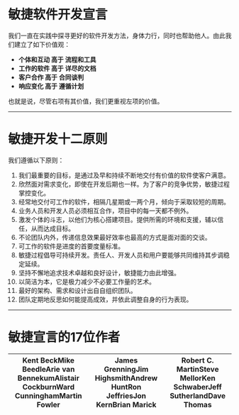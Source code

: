 
# 敏捷软件开发宣言

我们一直在实践中探寻更好的软件开发方法，身体力行，同时也帮助他人。由此我们建立了如下价值观：

- **个体和互动 高于 流程和工具**
- **工作的软件 高于 详尽的文档**
- **客户合作 高于 合同谈判**
- **响应变化 高于 遵循计划**


也就是说，尽管右项有其价值，我们更重视左项的价值。

---


# 敏捷开发十二原则

我们遵循以下原则：

1. 我们最重要的目标，是通过及早和持续不断地交付有价值的软件使客户满意。
1. 欣然面对需求变化，即使在开发后期也一样。为了客户的竞争优势，敏捷过程掌控变化。
1. 经常地交付可工作的软件，相隔几星期或一两个月，倾向于采取较短的周期。
1. 业务人员和开发人员必须相互合作，项目中的每一天都不例外。
1. 激发个体的斗志，以他们为核心搭建项目。提供所需的环境和支援，辅以信任，从而达成目标。
1. 不论团队内外，传递信息效果最好效率也最高的方式是面对面的交谈。
1. 可工作的软件是进度的首要度量标准。
1. 敏捷过程倡导可持续开发。责任人、开发人员和用户要能够共同维持其步调稳定延续。
1. 坚持不懈地追求技术卓越和良好设计，敏捷能力由此增强。
1. 以简洁为本，它是极力减少不必要工作量的艺术。
1. 最好的架构、需求和设计出自自组织团队。
1. 团队定期地反思如何能提高成效，并依此调整自身的行为表现。

---


# 敏捷宣言的17位作者
| Kent BeckMike BeedleArie van BennekumAlistair CockburnWard CunninghamMartin Fowler | James GrenningJim HighsmithAndrew HuntRon JeffriesJon KernBrian Marick | Robert C. MartinSteve MellorKen SchwaberJeff SutherlandDave Thomas |
| --- | --- | --- |



